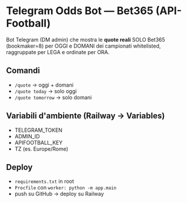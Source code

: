 # Telegram Odds Bot — Bet365 (API-Football)

Bot Telegram (DM admin) che mostra le **quote reali** SOLO Bet365 (bookmaker=8) per OGGI e DOMANI
dei campionati whitelisted, raggruppate per LEGA e ordinate per ORA.

## Comandi
- `/quote` → oggi + domani
- `/quote today` → solo oggi
- `/quote tomorrow` → solo domani

## Variabili d'ambiente (Railway → Variables)
- TELEGRAM_TOKEN
- ADMIN_ID
- APIFOOTBALL_KEY
- TZ (es. Europe/Rome)

## Deploy
- `requirements.txt` in root
- `Procfile` con `worker: python -m app.main`
- push su GitHub → deploy su Railway
